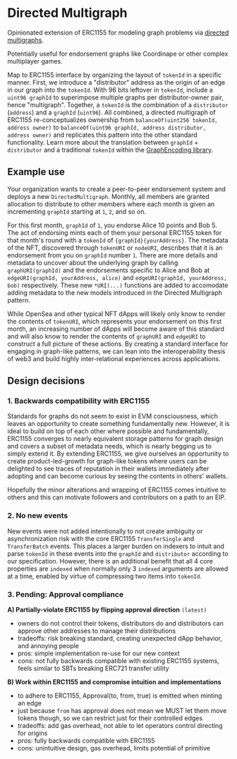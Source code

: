 # Directed Multigraph

Opinionated extension of ERC1155 for modeling graph problems via [directed multigraphs](https://en.wikipedia.org/wiki/Multigraph).

Potentially useful for endorsement graphs like Coordinape or other complex multiplayer games.

Map to ERC1155 interface by organizing the layout of `tokenId` in a specific manner. First, we introduce a "distributor" address as the origin of an edge in our graph into the `tokenId`. With 96 bits leftover in `tokenId`, include a `uint96 graphId` to superimpose multiple graphs per distributor-owner pair, hence "multigraph". Together, a `tokenId` is the combination of a `distributor` (`address`) and a `graphId` (`uint96`). All combined, a directed multigraph of ERC1155 re-conceptualizes ownership from `balanceOf(uint256 tokenId, address owner)` to `balanceOf(uint96 graphId, address distributor, address owner)` and replicates this pattern into the other standard functionality. Learn more about the translation between `graphId` + `distributor` and a traditional `tokenId` within the [GraphEncoding library](./GraphEncoding.sol).

## Example use

Your organization wants to create a peer-to-peer endorsement system and deploys a new `DirectedMultigraph`. Monthly, all members are granted allocation to distribute to other members where each month is given an incrementing `graphId` starting at `1`, `2`, and so on.

For this first month, `graphId` of `1`, you endorse Alice 10 points and Bob 5. The act of endorsing mints each of them your personal ERC1155 token for that month's round with a `tokenId` of `{graphId}{yourAddress}`. The metadata of the NFT, discovered through `tokenURI` or `nodeURI`, describes that it is an endorsement from you on `graphId` number `1`. There are more details and metadata to uncover about the underlying graph by calling `graphURI(graphId)` and the endorsements specific to Alice and Bob at `edgeURI(graphId, yourAddress, alice)` and `edgeURI(graphId, yourAddress, bob)` respectively. These new `*URI(...)` functions are added to accomodate adding metadata to the new models introduced in the Directed Multigraph pattern.

While OpenSea and other typical NFT dApps will likely only know to render the contents of `tokenURI`, which represents your endorsement on this first month, an increasing number of dApps will become aware of this standard and will also know to render the contents of `graphURI` and `edgeURI` to construct a full picture of these actions. By creating a standard interface for engaging in graph-like patterns, we can lean into the interoperability thesis of web3 and build highly inter-relational experiences across applications.

## Design decisions

### 1. Backwards compatibility with ERC1155

Standards for graphs do not seem to exist in EVM consciousness, which leaves an opportunity to create something fundamentally new. However, it is ideal to build on top of each other where possible and fundamentally, ERC1155 converges to nearly equivalent storage patterns for graph design and covers a subset of metadata needs, which is nearly begging us to simply extend it. By extending ERC1155, we give ourselves an opportunity to create product-led-growth for graph-like tokens where users can be delighted to see traces of reputation in their wallets immediately after adopting and can become curious by seeing the contents in others' wallets.

Hopefully the minor alterations and wrapping of ERC1155 comes intuitive to others and this can motivate followers and contributors on a path to an EIP.

### 2. No new events

New events were not added intentionally to not create ambiguity or asynchronization risk with the core ERC1155 `TransferSingle` and `TransferBatch` events. This places a larger burden on indexers to intuit and parse `tokenId` in these events into the `graphId` and `distributor` according to our specification. However, there is an additional benefit that all 4 core properties are `indexed` when normally only 3 `indexed` arguments are allowed at a time, enabled by virtue of compressing two items into `tokenId`.

### 3. Pending: Approval compliance

**A) Partially-violate ERC1155 by flipping approval direction** `(latest)`

- owners do not control their tokens, distributors do and distributors can approve other addresses to manage their distributions
- tradeoffs: risk breaking standard, creating unexpected dApp behavior, and annoying people
- pros: simple implementation re-use for our new context
- cons: not fully backwards compatible with existing ERC1155 systems, feels similar to SBTs breaking ERC721 transfer utility

**B) Work within ERC1155 and compromise intuition and implementations**

- to adhere to ERC1155, Approval(to, from, true) is emitted when minting an edge
- just because `from` has approval does not mean we MUST let them move tokens though, so we can restrict just for their controlled edges
- tradeoffs: add gas overhead, not able to let operators control directing for origins
- pros: fully backwards compatible with ERC1155
- cons: unintuitive design, gas overhead, limits potential of primitive

